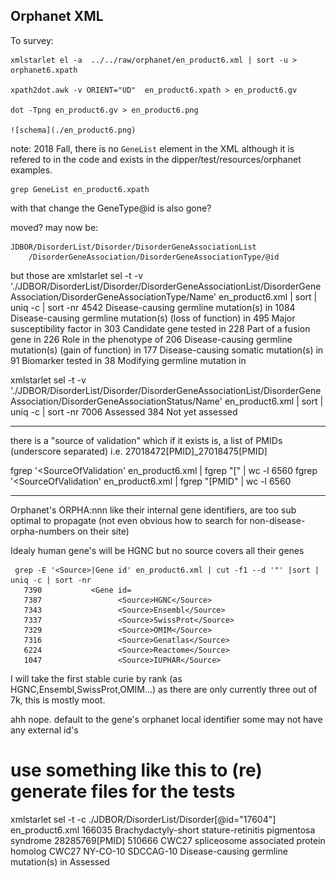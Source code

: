 
## Orphanet XML

To survey:

    xmlstarlet el -a  ../../raw/orphanet/en_product6.xml | sort -u > orphanet6.xpath

    xpath2dot.awk -v ORIENT="UD"  en_product6.xpath > en_product6.gv

    dot -Tpng en_product6.gv > en_product6.png

    ![schema](./en_product6.png)


note: 2018 Fall, there is no `GeneList` element in the XML
although it is refered to in the code and exists in the dipper/test/resources/orphanet
examples.

    grep GeneList en_product6.xpath

with that change the GeneType@id is also gone?

moved? may now be:

    JDBOR/DisorderList/Disorder/DisorderGeneAssociationList
        /DisorderGeneAssociation/DisorderGeneAssociationType/@id

but those are
xmlstarlet sel -t -v './JDBOR/DisorderList/Disorder/DisorderGeneAssociationList/DisorderGeneAssociation/DisorderGeneAssociationType/Name'   en_product6.xml | sort | uniq -c | sort -nr
   4542 Disease-causing germline mutation(s) in
   1084 Disease-causing germline mutation(s) (loss of function) in
    495 Major susceptibility factor in
    303 Candidate gene tested in
    228 Part of a fusion gene in
    226 Role in the phenotype of
    206 Disease-causing germline mutation(s) (gain of function) in
    177 Disease-causing somatic mutation(s) in
     91 Biomarker tested in
     38 Modifying germline mutation in

xmlstarlet sel -t -v './JDBOR/DisorderList/Disorder/DisorderGeneAssociationList/DisorderGeneAssociation/DisorderGeneAssociationStatus/Name'   en_product6.xml | sort | uniq -c | sort -nr
   7006 Assessed
    384 Not yet assessed



------------------------------------------------------------------------------

there is a "source of validation" which if it exists is,
a list of PMIDs (underscore separated)  i.e.
    <SourceOfValidation>27018472[PMID]_27018475[PMID]</SourceOfValidation>

fgrep  '<SourceOfValidation' en_product6.xml | fgrep "[" | wc -l
6560
fgrep  '<SourceOfValidation' en_product6.xml | fgrep "[PMID" | wc -l
6560

-------------------------------------------------------------------





Orphanet's  ORPHA:nnn  like their internal gene identifiers,
are too sub optimal to propagate
(not even obvious how to search for non-disease-orpha-numbers on their site)

Idealy human gene's will be HGNC but no source covers all their genes

```
 grep -E '<Source>|Gene id' en_product6.xml | cut -f1 --d '"' |sort | uniq -c | sort -nr
   7390           <Gene id=
   7387                 <Source>HGNC</Source>
   7343                 <Source>Ensembl</Source>
   7337                 <Source>SwissProt</Source>
   7329                 <Source>OMIM</Source>
   7316                 <Source>Genatlas</Source>
   6224                 <Source>Reactome</Source>
   1047                 <Source>IUPHAR</Source>

```

I will take the first stable curie by rank (as HGNC,Ensembl,SwissProt,OMIM...)
as there are only currently three out of 7k, this is mostly moot.

ahh nope. default to the gene's orphanet local identifier
some may not have any external id's

# use something like this to (re) generate files for the tests
xmlstarlet sel -t -c ./JDBOR/DisorderList/Disorder[@id="17604"]  en_product6.xml
<Disorder id="17604">
      <OrphaNumber>166035</OrphaNumber>
      <Name lang="en">Brachydactyly-short stature-retinitis pigmentosa syndrome</Name>
      <DisorderGeneAssociationList count="1">
        <DisorderGeneAssociation>
          <SourceOfValidation>28285769[PMID]</SourceOfValidation>
          <Gene id="26792">
            <OrphaNumber>510666</OrphaNumber>
            <Name lang="en">CWC27 spliceosome associated protein homolog</Name>
            <Symbol>CWC27</Symbol>
            <SynonymList count="2">
              <Synonym lang="en">NY-CO-10</Synonym>
              <Synonym lang="en">SDCCAG-10</Synonym>
            </SynonymList>
            <ExternalReferenceList count="0">
            </ExternalReferenceList>
            <LocusList count="0">
            </LocusList>
          </Gene>
          <DisorderGeneAssociationType id="17949">
            <Name lang="en">Disease-causing germline mutation(s) in</Name>
          </DisorderGeneAssociationType>
          <DisorderGeneAssociationStatus id="17991">
            <Name lang="en">Assessed</Name>
          </DisorderGeneAssociationStatus>
        </DisorderGeneAssociation>
      </DisorderGeneAssociationList>
    </Disorder>

